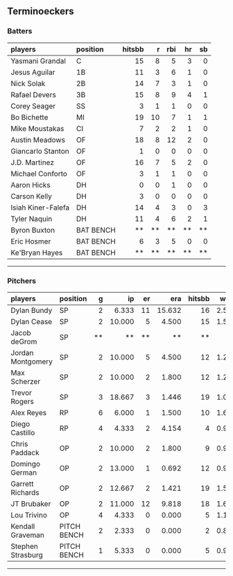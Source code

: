 ## Terminoeckers

### Batters

 
|players            |position  | hitsbb|  r| rbi| hr| sb| 
|:------------------|:---------|------:|--:|---:|--:|--:| 
|Yasmani Grandal    |C         |     15|  8|   5|  3|  0| 
|Jesus Aguilar      |1B        |     11|  3|   6|  1|  0| 
|Nick Solak         |2B        |     14|  7|   3|  1|  0| 
|Rafael Devers      |3B        |     15|  8|   9|  4|  1| 
|Corey Seager       |SS        |      3|  1|   1|  0|  0| 
|Bo Bichette        |MI        |     19| 10|   7|  1|  1| 
|Mike Moustakas     |CI        |      7|  2|   2|  1|  0| 
|Austin Meadows     |OF        |     18|  8|  12|  2|  0| 
|Giancarlo Stanton  |OF        |      1|  0|   0|  0|  0| 
|J.D. Martinez      |OF        |     16|  7|   5|  2|  0| 
|Michael Conforto   |OF        |      3|  1|   1|  0|  0| 
|Aaron Hicks        |DH        |      0|  0|   1|  0|  0| 
|Carson Kelly       |DH        |      3|  0|   0|  0|  0| 
|Isiah Kiner-Falefa |DH        |     14|  4|   3|  0|  3| 
|Tyler Naquin       |DH        |     11|  4|   6|  2|  1| 
|Byron Buxton       |BAT BENCH |     **| **|  **| **| **| 
|Eric Hosmer        |BAT BENCH |      6|  3|   5|  0|  0| 
|Ke'Bryan Hayes     |BAT BENCH |     **| **|  **| **| **| 


* * *

### Pitchers

 
|players           |position    |  g|     ip| er|    era| hitsbb|  whip| so|  w| sv| 
|:-----------------|:-----------|--:|------:|--:|------:|------:|-----:|--:|--:|--:| 
|Dylan Bundy       |SP          |  2|  6.333| 11| 15.632|     16| 2.526|  5|  0|  0| 
|Dylan Cease       |SP          |  2| 10.000|  5|  4.500|     15| 1.500|  9|  0|  0| 
|Jacob deGrom      |SP          | **|     **| **|     **|     **|    **| **| **| **| 
|Jordan Montgomery |SP          |  2| 10.000|  5|  4.500|     12| 1.200| 15|  0|  0| 
|Max Scherzer      |SP          |  2| 10.000|  2|  1.800|     12| 1.200| 15|  2|  0| 
|Trevor Rogers     |SP          |  3| 18.667|  3|  1.446|     19| 1.018| 20|  2|  0| 
|Alex Reyes        |RP          |  6|  6.000|  1|  1.500|     10| 1.667| 10|  0|  4| 
|Diego Castillo    |RP          |  4|  4.333|  2|  4.154|      4| 0.923|  6|  1|  1| 
|Chris Paddack     |OP          |  2| 10.000|  2|  1.800|      9| 0.900|  8|  1|  0| 
|Domingo German    |OP          |  2| 13.000|  1|  0.692|     12| 0.923| 11|  2|  0| 
|Garrett Richards  |OP          |  2| 12.667|  2|  1.421|     19| 1.500|  9|  2|  0| 
|JT Brubaker       |OP          |  2| 11.000| 12|  9.818|     18| 1.636| 10|  0|  0| 
|Lou Trivino       |OP          |  4|  4.333|  0|  0.000|      5| 1.154|  2|  1|  0| 
|Kendall Graveman  |PITCH BENCH |  2|  2.333|  0|  0.000|      2| 0.857|  1|  0|  1| 
|Stephen Strasburg |PITCH BENCH |  1|  5.333|  0|  0.000|      5| 0.938|  4|  1|  0| 


* * *


